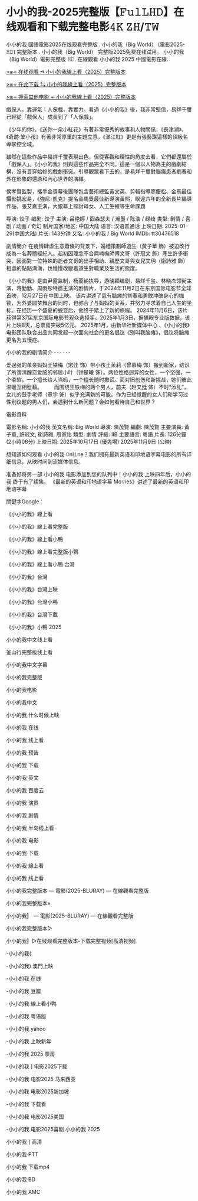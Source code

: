 # 小小的我-2025完整版【𝙵𝚞𝚕𝙻𝙷𝙳】在线观看和下载完整电影𝟺𝙺 𝚉𝙷/𝚃𝚆

小小的我 國語電影2025在线观看完整版 . 小小的我（Big World） (電影2025-𝙷𝙳) 完整版本 . 小小的我（Big World） 完整版2025免费在线试用。 小小的我（Big World）電影完整版 𝙷𝙳. 在線觀看 小小的我 2025 中國電影在線.

[>⧆⟢ 在线观看 ➺ 小小的我線上看（2025）完整版本](https://t.co/zSSwXIY1dE)

[>⧆⟢ 在此下载 ⇆ 小小的我線上看（2025）完整版本](https://t.co/zSSwXIY1dE)

[>⧆⟢ 搜索其他电影 ⇴ 小小的我線上看（2025）完整版本](https://t.co/zSSwXIY1dE)

戲保人，靠運氣；人保戲，靠實力。看過《小小的我》後，我非常堅信，易烊千璽已經從「戲保人」成長到了「人保戲」。

《少年的你》、《送你一朵小紅花》有著非常優秀的故事和人物關係，《長津湖》、《奇跡·笨小孩》有著非常厚重的主題立意，《滿江紅》更是有張藝謀這樣的頂級名導掌控全域。

雖然在這些作品中易烊千璽表現出色，但從客觀和理性的角度去看，它們都還屬於「戲保人」。《小小的我》則與這些作品完全不同。這是一個以人物為主的戲劇結構，沒有貫穿始終的戲劇衝突。引導觀眾看下去的，是易烊千璽對腦癱患者劉春和外在形象的還原和內心世界的演繹。

侯孝賢監製，攜手金獎幕後團隊包含藝術總監黃文英、剪輯指導廖慶松、金馬最佳攝影姚宏易，《強尼･凱克》提名金馬獎最佳新導演黃熙，睽違六年的全新長片編導作品，張艾嘉主演，大銀幕上探討母女、人工生殖等生命課題

导演: 饺子 编剧: 饺子 主演: 吕艳婷 / 囧森瑟夫 / 瀚墨 / 陈浩 / 绿绮 类型: 剧情 / 喜剧 / 动画 / 奇幻 制片国家/地区: 中国大陆 语言: 汉语普通话 上映日期: 2025-01-29(中国大陆) 片长: 143分钟 又名: 小小的我 / Big World IMDb: tt30476518

劇情簡介 在疫情肆虐生意蕭條的背景下，婚禮策劃師道生（黃子華 飾）被迫改行成為一名葬禮經紀人。起初因理念不合與喃嘸師傅文哥（許冠文 飾）產生許多衝突，因面對一位特殊的逝者文哥的出手相助、親歷文哥與女兒文玥（衞詩雅 飾）相處的點點滴滴，也慢慢改變着道生對職業及生活的態度。

《小小的我》是由尹露监制，杨荔钠执导，游晓颖编剧，易烊千玺、林晓杰领衔主演，蒋勤勤、周雨彤特邀主演的剧情片，于2024年11月2日在东京国际电影节全球首映，12月27日在中国上映。
该片讲述了患有脑瘫的刘春和勇敢冲破身心的枷锁，为外婆圆梦舞台的同时，也弥合了与妈妈的关系，并努力寻求着自己人生的坐标。在经历一个盛夏的蜕变后，他终于踏上了新的旅程。
2024年11月6日，该片获得第37届东京国际电影节观众选择奖。2025年1月3日，据猫眼专业版数据，该片上映8天，总票房突破5亿元。
2025年1月，由新华社新媒体中心 、《小小的我》电影团队联合出品‍‍‍‍共同发起一次面向社会的更名倡议‍‍《别叫我脑瘫》，倡议将脑瘫更名为五慢症。

小小的我的剧情简介 · · · · · ·

爱逞强的单亲妈妈王铁梅（宋佳 饰）带小孩王茉莉（曾慕梅 饰）搬到新家，结识了所谓清醒恋爱脑的邻居小叶（钟楚曦 饰）。两位性格迥异的女性，一个坚强，一个柔软，一个擅长给人当妈，一个擅长随时撒谎。面对旧创伤和新挑战，她们彼此温暖互相慰藉。 　　而围绕王铁梅的两个男人，前夫（赵又廷 饰）不时“添乱”，女儿的鼓手老师（章宇 饰）似乎充满新的可能。作为已经觉醒的女人们和学习过性别议题的男人们，会遇到什么新问题？会如何看待自己和世界？

電影資料

電影名稱: 小小的我 英文名稱: Big World 導演: 陳茂賢 編劇: 陳茂賢 主要演員: 黃子華, 許冠文, 衞詩雅, 周家怡 類型: 劇情 評級: IIB 主要語言: 粵語 片長: 126分鐘 (2小時06分) 上映日期: 2025年10月17日 (優先場) 2025年11月9日 (公映)

想知道如何观看 小小的我 𝙾nl𝚒ne？我们拥有最新英语和印地语字幕电影的所有详细信息，从映时间到流媒体信息。

准备好将另一部 小小的我 电影添加到您的队列中！小小的我 上映四年后，小小的我 终于有了续集。 《最新的英语和印地语字幕 Mo𝚟ies》讲述了最新的英语和印地语字幕

關鍵字Google：

《小小的我》線上看

《小小的我》線上看完整版

《小小的我》線上看小鴨

《小小的我》線上看完整版小鴨

《小小的我》線上看小鴨 台灣

《小小的我》台灣

《小小的我》台灣上映

《小小的我》台灣小鴨

《小小的我》台灣下載

《小小的我》小鴨 2025

小小的我中文线上看

釜山行完整版线上看

小小的我中文字幕

小小的我完整版

小小的我电影

小小的我中文

小小的我 什么时候上映

小小的我 在线

小小的我 线上看

小小的我 预告

小小的我 下载

小小的我 英文

小小的我 百度云

小小的我 演员

小小的我 剧情

小小的我 半岛线上看

小小的我 电影

小小的我 下载

小小的我 線上看

小小的我 线上看

小小的我完整版本 — 電影(2025-BLURAY) — 在線觀看完整版

小小的我完整版本»

小小的我〛 — 電影(2025-BLURAY) — 在線觀看完整版

小小的我完整版本▷

小小的我〛▷在线观看完整版本-下载完整视频[高清视频]

-小小的我(

-小小的我) 澳門上映

-小小的我 在线

-小小的我 豆瓣

-小小的我 線上看小鸭

-小小的我 粤语版

-小小的我 yahoo

-小小的我 上映新年

-小小的我 2025 票房

-小小的我 ] 电影2025下载

-小小的我 电影2025 马来西亚

-小小的我 电影2025新加坡

-小小的我 下载看

-小小的我 电影2025美国

-小小的我 电影2025喜剧 小小的我 2025

小小的我 ] 高清

小小的我 PTT

小小的我 下载mp4

小小的我 BD

小小的我 AMC
